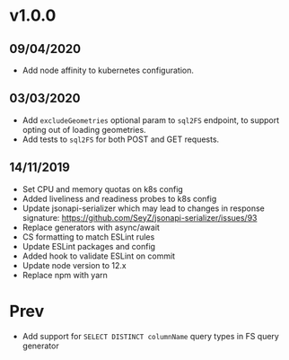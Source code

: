 # v1.0.0

## 09/04/2020

- Add node affinity to kubernetes configuration.

## 03/03/2020

- Add `excludeGeometries` optional param to `sql2FS` endpoint, to support opting out of loading geometries.
- Add tests to `sql2FS` for both POST and GET requests.

## 14/11/2019

- Set CPU and memory quotas on k8s config
- Added liveliness and readiness probes to k8s config
- Update jsonapi-serializer which may lead to changes in response signature: https://github.com/SeyZ/jsonapi-serializer/issues/93
- Replace generators with async/await
- CS formatting to match ESLint rules
- Update ESLint packages and config
- Added hook to validate ESLint on commit 
- Update node version to 12.x
- Replace npm with yarn

# Prev

- Add support for `SELECT DISTINCT columnName` query types in FS query generator
